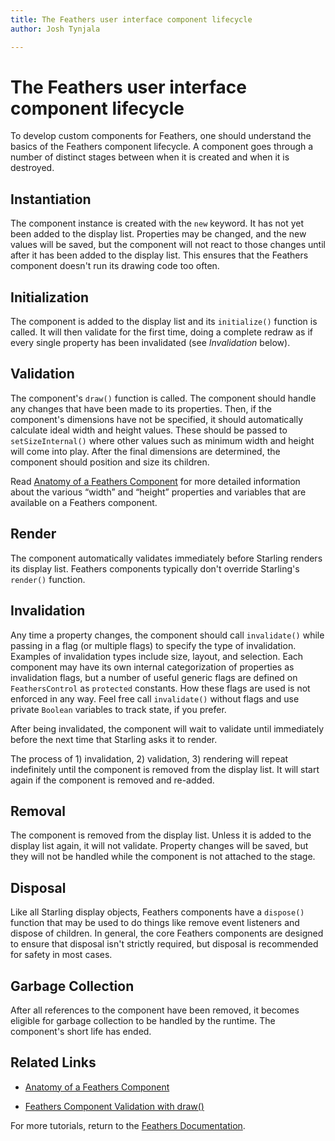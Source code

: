 ```yaml
---
title: The Feathers user interface component lifecycle  
author: Josh Tynjala

---
```

# The Feathers user interface component lifecycle

To develop custom components for Feathers, one should understand the basics of the Feathers component lifecycle. A component goes through a number of distinct stages between when it is created and when it is destroyed.

## Instantiation

The component instance is created with the `new` keyword. It has not yet been added to the display list. Properties may be changed, and the new values will be saved, but the component will not react to those changes until after it has been added to the display list. This ensures that the Feathers component doesn't run its drawing code too often.

## Initialization

The component is added to the display list and its `initialize()` function is called. It will then validate for the first time, doing a complete redraw as if every single property has been invalidated (see *Invalidation* below).

## Validation

The component's `draw()` function is called. The component should handle any changes that have been made to its properties. Then, if the component's dimensions have not be specified, it should automatically calculate ideal width and height values. These should be passed to `setSizeInternal()` where other values such as minimum width and height will come into play. After the final dimensions are determined, the component should position and size its children.

Read [Anatomy of a Feathers Component](component-properties-methods.html) for more detailed information about the various “width” and “height” properties and variables that are available on a Feathers component.

## Render

The component automatically validates immediately before Starling renders its display list. Feathers components typically don't override Starling's `render()` function.

## Invalidation

Any time a property changes, the component should call `invalidate()` while passing in a flag (or multiple flags) to specify the type of invalidation. Examples of invalidation types include size, layout, and selection. Each component may have its own internal categorization of properties as invalidation flags, but a number of useful generic flags are defined on `FeathersControl` as `protected` constants. How these flags are used is not enforced in any way. Feel free call `invalidate()` without flags and use private `Boolean` variables to track state, if you prefer.

After being invalidated, the component will wait to validate until immediately before the next time that Starling asks it to render.

The process of 1) invalidation, 2) validation, 3) rendering will repeat indefinitely until the component is removed from the display list. It will start again if the component is removed and re-added.

## Removal

The component is removed from the display list. Unless it is added to the display list again, it will not validate. Property changes will be saved, but they will not be handled while the component is not attached to the stage.

## Disposal

Like all Starling display objects, Feathers components have a `dispose()` function that may be used to do things like remove event listeners and dispose of children. In general, the core Feathers components are designed to ensure that disposal isn't strictly required, but disposal is recommended for safety in most cases.

## Garbage Collection

After all references to the component have been removed, it becomes eligible for garbage collection to be handled by the runtime. The component's short life has ended.

## Related Links

-   [Anatomy of a Feathers Component](component-properties-methods.html)

-   [Feathers Component Validation with draw()](component-validation.html)

For more tutorials, return to the [Feathers Documentation](index.html).


